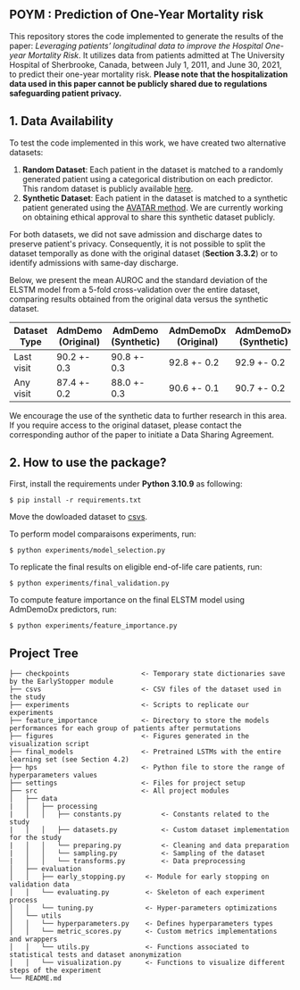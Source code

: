 ## POYM : Prediction of One-Year Mortality risk 
This repository stores the code implemented to generate the results of the paper: *Leveraging patients’ longitudinal data to improve the Hospital One-year Mortality Risk*.
It utilizes data from patients admitted at The University Hospital of Sherbrooke, Canada, between July 1, 2011, and June 30, 2021, to predict their one-year mortality risk. **Please note that the hospitalization data used in this paper cannot be publicly shared due to regulations safeguarding patient privacy.**

## 1. Data Availability
To test the code implemented in this work, we have created two alternative datasets:

1. **Random Dataset**: Each patient in the dataset is matched to a randomly generated patient using a categorical distribution on each predictor. This random dataset is publicly available [here](https://drive.google.com/file/d/1VjzDgbkeob50ZV1RSuzrmWG63VI4yWjM/view?usp=sharing).
2. **Synthetic Dataset**: Each patient in the dataset is matched to a synthetic patient generated using the [AVATAR method](https://doi.org/10.1038/s41746-023-00771-5). We are currently working on obtaining ethical approval to share this synthetic dataset publicly.

For both datasets, we did not save admission and discharge dates to preserve patient's privacy. Consequently, it is not possible to split the dataset temporally as done with the original dataset (**Section 3.3.2**) or to identify admissions with same-day discharge.

Below, we present the mean AUROC and the standard deviation of the ELSTM model from a 5-fold cross-validation over the entire dataset, comparing results obtained from the original data versus the synthetic dataset.

| Dataset Type | AdmDemo (Original) | AdmDemo (Synthetic) | AdmDemoDx (Original) | AdmDemoDx (Synthetic) |
|--------------|--------------------|---------------------|----------------------|-----------------------|
| Last visit  | 90.2 +- 0.3 | 90.8 +- 0.3 | 92.8 +- 0.2 | 92.9 +- 0.2 |
|Any visit     | 87.4 +- 0.2 | 88.0 +- 0.3 | 90.6 +- 0.1 | 90.7 +- 0.2 |


We encourage the use of the synthetic data to further research in this area. If you require access to the original dataset, please contact the corresponding author of the paper to initiate a Data Sharing Agreement.
## 2. How to use the package?
First, install the requirements under **Python 3.10.9** as following:
```
$ pip install -r requirements.txt
```
Move the dowloaded dataset to [csvs](csvs).

To perform model comparaisons experiments, run:
```
$ python experiments/model_selection.py
```
To replicate the final results on eligible end-of-life care patients, run:
```
$ python experiments/final_validation.py
```
To compute feature importance on the final ELSTM model using AdmDemoDx predictors, run:
```
$ python experiments/feature_importance.py
```
## Project Tree
```
├── checkpoints                  <- Temporary state dictionaries save by the EarlyStopper module
├── csvs                         <- CSV files of the dataset used in the study
├── experiments                  <- Scripts to replicate our experiments
├── feature_importance           <- Directory to store the models performances for each group of patients after permutations
├── figures                      <- Figures generated in the visualization script
├── final_models                 <- Pretrained LSTMs with the entire learning set (see Section 4.2)
├── hps                          <- Python file to store the range of hyperparameters values
├── settings                     <- Files for project setup
├── src                          <- All project modules
│   ├── data
|   │   ├── processing
|   │   │   ├── constants.py          <- Constants related to the study
|   │   │   ├── datasets.py           <- Custom dataset implementation for the study
|   │   │   └── preparing.py          <- Cleaning and data preparation
|   │   │   └── sampling.py           <- Sampling of the dataset
|   │   │   └── transforms.py         <- Data preprocessing
│   ├── evaluation
│   │   ├── early_stopping.py     <- Module for early stopping on validation data
│   │   └── evaluating.py         <- Skeleton of each experiment process
│   │   └── tuning.py             <- Hyper-parameters optimizations 
│   └── utils                     
│   │   └── hyperparameters.py    <- Defines hyperparameters types
│   │   └── metric_scores.py      <- Custom metrics implementations and wrappers
│   │   └── utils.py              <- Functions associated to statistical tests and dataset anonymization
│   │   └── visualization.py      <- Functions to visualize different steps of the experiment
└── README.md
